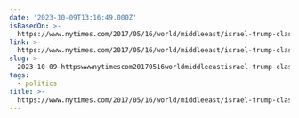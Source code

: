 ```yaml
---
date: '2023-10-09T13:16:49.000Z'
isBasedOn: >-
  https://www.nytimes.com/2017/05/16/world/middleeast/israel-trump-classified-intelligence-russia.html
link: >-
  https://www.nytimes.com/2017/05/16/world/middleeast/israel-trump-classified-intelligence-russia.html
slug: >-
  2023-10-09-httpswwwnytimescom20170516worldmiddleeastisrael-trump-classified-intelligence-russiahtml
tags:
  - politics
title: >-
  https://www.nytimes.com/2017/05/16/world/middleeast/israel-trump-classified-intelligence-russia.html
---
```


